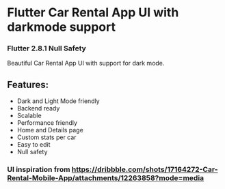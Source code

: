 # Flutter Car Rental App UI with darkmode support
### Flutter 2.8.1 Null Safety
Beautiful Car Rental App UI with support for dark mode. 





## Features:
- Dark and Light Mode friendly
- Backend ready
- Scalable
- Performance friendly
- Home and Details page
- Custom stats per car
- Easy to edit
- Null safety

### UI inspiration from https://dribbble.com/shots/17164272-Car-Rental-Mobile-App/attachments/12263858?mode=media

